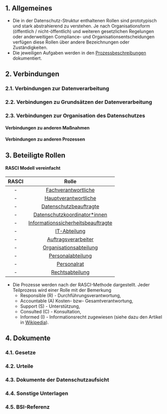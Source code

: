 
## 1. Allgemeines
- Die in der Datenschutz-Struktur enthaltenen Rollen sind prototypisch und stark abstrahierend zu verstehen. Je nach Organisationsform (öffentlich / nicht-öffentlich) und weiteren gesetzlichen Regelungen oder anderweitigen Compliance- und Organisationsentscheidungen verfügen diese Rollen über andere Bezeichnungen oder Zuständigkeiten.
- Die jeweiligen Aufgaben werden in den [Prozessbeschreibungen](../Organisation/Prozesse.md) dokumentiert.
## 2. Verbindungen
### 2.1. Verbindungen zur Datenverarbeitung
### 2.2. Verbindungen zu Grundsätzen der Datenverarbeitung
### 2.3. Verbindungen zur Organisation des Datenschutzes
#### Verbindungen zu anderen Maßnahmen
#### Verbindungen zu anderen Prozessen
## 3. Beteiligte Rollen

#### RASCI Modell vereinfacht

| RASCI | Rolle |
| :---: | :----------------: |
| -  | [Fachverantwortliche](../Organisation/Rolle-Fachverantwortliche.md)   |
| -  | [Hauptverantwortliche](../Organisation/Rolle-Hauptverantwortliche.md) |
| -  | [Datenschutzbeauftragte](../Organisation/Rolle-DSB.md) |
| -  | [Datenschutzkoordinator*innen](../Organisation/Rolle-DSK.md) |
| -  | [Informationssicherheitsbeauftragte](../Organisation/Rolle-ISB.md)|
| -  | [IT-Abteilung](../Organisation/Rolle-IT-Abteilung.md) |
| -  | [Auftragsverarbeiter](../Organisation/Rolle-Auftragsverarbeiter.md) |
| -  | [Organisationsabteilung](../Organisation/Rolle-Organisationsabteilung.md) |
| -  | [Personalabteilung](../Organisation/Rolle-Personalabteilung.md) |
| -  | [Personalrat](../Organisation/Rolle-Personalrat.md) |
| -  | [Rechtsabteilung](../Organisation/Rolle-Rechtsabteilung.md)|

- Die Prozesse werden nach der RASCI-Methode dargestellt. Jeder Teilprozess wird einer Rolle mit der Bemerkung
  - Responsible (R) - Durchführungsverantwortung, 
  - Accountable (A) Kosten- bzw- Gesamtverantwortung, 
  - Support (S) - Unterstützung,
  - Consulted (C) - Konsultation, 
  - Informed (I) - Informationsrecht
  zugewiesen (siehe dazu den Artikel in [Wikipedia](https://de.wikipedia.org/wiki/RACI)).
  
## 4. Dokumente
### 4.1. Gesetze
### 4.2. Urteile
### 4.3. Dokumente der Datenschutzaufsicht
### 4.4. Sonstige Unterlagen
### 4.5. BSI-Referenz